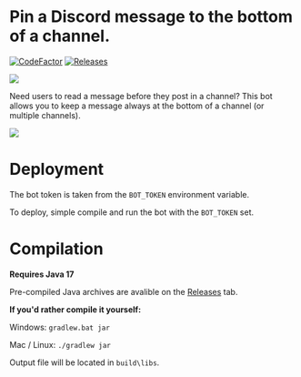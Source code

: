 # Pin a Discord message to the bottom of a channel.
[![CodeFactor](https://www.codefactor.io/repository/github/flappy-codes/discordmessagealwaysatthebottom/badge)](https://www.codefactor.io/repository/github/flappy-codes/discordmessagealwaysatthebottom)
[![Releases](https://img.shields.io/github/v/release/FlappyTheBats/DiscordMessageAlwaysAtTheBottom?logo=github)](https://github.com/FlappyTheBats/DiscordMessageAlwaysAtTheBottom/releases)

[![](https://img.shields.io/badge/discord-add%20to%20server-blue?style=for-the-badge&logo=discord)](https://discord.com/api/oauth2/authorize?client_id=979827675361337384&permissions=216064&scope=bot%20applications.commands)

Need users to read a message before they post in a channel?
This bot allows you to keep a message always at the bottom of a channel (or multiple channels).

![](https://lh3.googleusercontent.com/pw/AM-JKLWoff5pBrJlBMmmEY7jGvaMrEv1ymNFZqrD2obCmgQi_iz3vWIQEbwOtMMu8P53cc0RHXP4xCKyHdwkvpbpHmm9Y5_gUBE3KCXokM-jlhey2ksY5jBilAE2g6o3e5nBumiZK3mRaylm9BJGKiZlWj3D=w1280-h720-no?authuser=0)

# Deployment
The bot token is taken from the `BOT_TOKEN` environment variable.

To deploy, simple compile and run the bot with the `BOT_TOKEN` set.

# Compilation
**Requires Java 17**

Pre-compiled Java archives are avalible on the [Releases](https://github.com/flappy-codes/DiscordMessageAlwaysAtTheBottom/releases) tab.

**If you'd rather compile it yourself:**

Windows: `gradlew.bat jar`

Mac / Linux: `./gradlew jar`

Output file will be located in `build\libs`.
